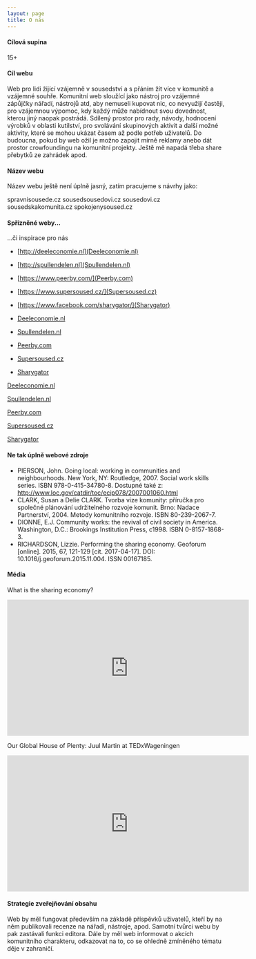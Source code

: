 ```yaml
---
layout: page
title: O nás
---
```


#### Cílová supina

15+ 

#### Cíl webu

Web pro lidi žijící vzájemně v sousedství a s přáním žít více v komunitě a vzájemné souhře. Komunitní web sloužící jako nástroj pro vzájemné zápůjčky nářadí, nástrojů atd, aby nemuseli kupovat nic, co nevyužijí častěji, pro vzájemnou výpomoc, kdy každý může nabídnout svou dovednost, kterou jiný naopak postrádá. Sdílený prostor pro rady, návody, hodnocení výrobků v oblasti kutilství, pro svolávání skupinových aktivit a další možné aktivity, které se mohou ukázat časem až podle potřeb uživatelů. Do budoucna, pokud by web ožil je možno zapojit mírně reklamy anebo dát prostor crowfoundingu na komunitní projekty. Ještě mě napadá třeba share přebytků ze zahrádek apod.

#### Název webu

Název webu ještě není úplně jasný, zatím pracujeme s návrhy jako:

spravnisousede.cz
sousedsousedovi.cz
sousedovi.cz
sousedskakomunita.cz
spokojenysoused.cz

#### Spřízněné weby...

...či inspirace pro nás

- [http://deeleconomie.nl](Deeleconomie.nl)
- [http://spullendelen.nl](Spullendelen.nl)
- [https://www.peerby.com/](Peerby.com)
- [https://www.supersoused.cz/](Supersoused.cz)
- [https://www.facebook.com/sharygator/](Sharygator)

- [Deeleconomie.nl](http://deeleconomie.nl)
- [Spullendelen.nl](http://spullendelen.nl)
- [Peerby.com](https://www.peerby.com/)
- [Supersoused.cz](https://www.supersoused.cz/)
- [Sharygator](https://www.facebook.com/sharygator/)

<a href="http://deeleconomie.nl">Deeleconomie.nl</a>

<a href="http://spullendelen.nl">Spullendelen.nl</a>

<a href="https://www.peerby.com/">Peerby.com</a>

<a href="https://www.supersoused.cz/">Supersoused.cz</a>

<a href="https://www.facebook.com/sharygator/">Sharygator</a>

#### Ne tak úplně webové zdroje

- PIERSON, John. Going local: working in communities and neighbourhoods. New York, NY: Routledge, 2007. Social work skills series. ISBN 978-0-415-34780-8. Dostupné také z: http://www.loc.gov/catdir/toc/ecip078/2007001060.html
- CLARK, Susan a Delie CLARK. Tvorba vize komunity: příručka pro společné plánování udržitelného rozvoje komunit. Brno: Nadace Partnerství, 2004. Metody komunitního rozvoje. ISBN 80-239-2067-7.
- DIONNE, E.J. Community works: the revival of civil society in America. Washington, D.C.: Brookings Institution Press, c1998. ISBN 0-8157-1868-3.
- RICHARDSON, Lizzie. Performing the sharing economy. Geoforum [online]. 2015, 67, 121-129 [cit. 2017-04-17]. DOI: 10.1016/j.geoforum.2015.11.004. ISSN 00167185.

#### Média

<p>What is the sharing economy?</p>
<iframe width="560" height="315" src="https://www.youtube.com/embed/5y2P4z7DM88" frameborder="0" allowfullscreen></iframe>

<p>Our Global House of Plenty: Juul Martin at TEDxWageningen</p>
<iframe width="560" height="315" src="https://www.youtube.com/embed/KBgQ1N-YVTA" frameborder="0" allowfullscreen></iframe>

#### Strategie zveřejňování obsahu

Web by měl fungovat především na základě příspěvků uživatelů, kteří by na něm publikovali recenze na nářadí, nástroje, apod. Samotní tvůrci webu by pak zastávali funkci editora. Dále by měl web informovat o akcích komunitního charakteru, odkazovat na to, co se ohledně zmíněného tématu děje v zahraničí.